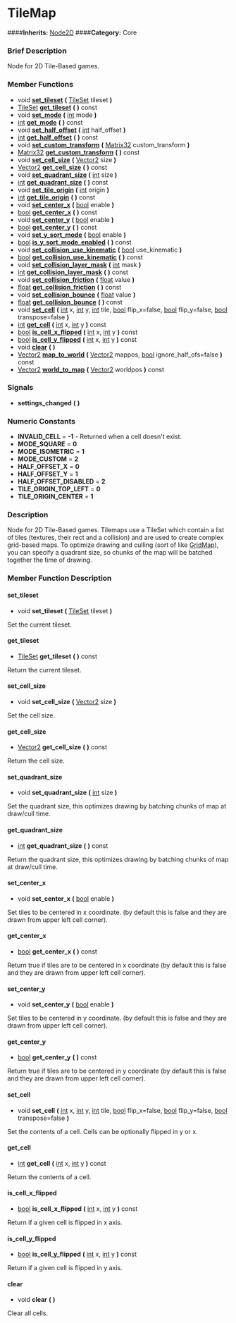 #  TileMap  
####**Inherits:** [Node2D](class_node2d)
####**Category:** Core

###  Brief Description  
Node for 2D Tile-Based games.

###  Member Functions 
  * void  **[set&#95;tileset](#set_tileset)**  **(** [TileSet](class_tileset) tileset  **)**
  * [TileSet](class_tileset)  **[get&#95;tileset](#get_tileset)**  **(** **)** const
  * void  **[set&#95;mode](#set_mode)**  **(** [int](class_int) mode  **)**
  * [int](class_int)  **[get&#95;mode](#get_mode)**  **(** **)** const
  * void  **[set&#95;half&#95;offset](#set_half_offset)**  **(** [int](class_int) half_offset  **)**
  * [int](class_int)  **[get&#95;half&#95;offset](#get_half_offset)**  **(** **)** const
  * void  **[set&#95;custom&#95;transform](#set_custom_transform)**  **(** [Matrix32](class_matrix32) custom_transform  **)**
  * [Matrix32](class_matrix32)  **[get&#95;custom&#95;transform](#get_custom_transform)**  **(** **)** const
  * void  **[set&#95;cell&#95;size](#set_cell_size)**  **(** [Vector2](class_vector2) size  **)**
  * [Vector2](class_vector2)  **[get&#95;cell&#95;size](#get_cell_size)**  **(** **)** const
  * void  **[set&#95;quadrant&#95;size](#set_quadrant_size)**  **(** [int](class_int) size  **)**
  * [int](class_int)  **[get&#95;quadrant&#95;size](#get_quadrant_size)**  **(** **)** const
  * void  **[set&#95;tile&#95;origin](#set_tile_origin)**  **(** [int](class_int) origin  **)**
  * [int](class_int)  **[get&#95;tile&#95;origin](#get_tile_origin)**  **(** **)** const
  * void  **[set&#95;center&#95;x](#set_center_x)**  **(** [bool](class_bool) enable  **)**
  * [bool](class_bool)  **[get&#95;center&#95;x](#get_center_x)**  **(** **)** const
  * void  **[set&#95;center&#95;y](#set_center_y)**  **(** [bool](class_bool) enable  **)**
  * [bool](class_bool)  **[get&#95;center&#95;y](#get_center_y)**  **(** **)** const
  * void  **[set&#95;y&#95;sort&#95;mode](#set_y_sort_mode)**  **(** [bool](class_bool) enable  **)**
  * [bool](class_bool)  **[is&#95;y&#95;sort&#95;mode&#95;enabled](#is_y_sort_mode_enabled)**  **(** **)** const
  * void  **[set&#95;collision&#95;use&#95;kinematic](#set_collision_use_kinematic)**  **(** [bool](class_bool) use_kinematic  **)**
  * [bool](class_bool)  **[get&#95;collision&#95;use&#95;kinematic](#get_collision_use_kinematic)**  **(** **)** const
  * void  **[set&#95;collision&#95;layer&#95;mask](#set_collision_layer_mask)**  **(** [int](class_int) mask  **)**
  * [int](class_int)  **[get&#95;collision&#95;layer&#95;mask](#get_collision_layer_mask)**  **(** **)** const
  * void  **[set&#95;collision&#95;friction](#set_collision_friction)**  **(** [float](class_float) value  **)**
  * [float](class_float)  **[get&#95;collision&#95;friction](#get_collision_friction)**  **(** **)** const
  * void  **[set&#95;collision&#95;bounce](#set_collision_bounce)**  **(** [float](class_float) value  **)**
  * [float](class_float)  **[get&#95;collision&#95;bounce](#get_collision_bounce)**  **(** **)** const
  * void  **[set&#95;cell](#set_cell)**  **(** [int](class_int) x, [int](class_int) y, [int](class_int) tile, [bool](class_bool) flip_x=false, [bool](class_bool) flip_y=false, [bool](class_bool) transpose=false  **)**
  * [int](class_int)  **[get&#95;cell](#get_cell)**  **(** [int](class_int) x, [int](class_int) y  **)** const
  * [bool](class_bool)  **[is&#95;cell&#95;x&#95;flipped](#is_cell_x_flipped)**  **(** [int](class_int) x, [int](class_int) y  **)** const
  * [bool](class_bool)  **[is&#95;cell&#95;y&#95;flipped](#is_cell_y_flipped)**  **(** [int](class_int) x, [int](class_int) y  **)** const
  * void  **[clear](#clear)**  **(** **)**
  * [Vector2](class_vector2)  **[map&#95;to&#95;world](#map_to_world)**  **(** [Vector2](class_vector2) mappos, [bool](class_bool) ignore_half_ofs=false  **)** const
  * [Vector2](class_vector2)  **[world&#95;to&#95;map](#world_to_map)**  **(** [Vector2](class_vector2) worldpos  **)** const

###  Signals  
  *  **settings&#95;changed**  **(** **)**

###  Numeric Constants  
  * **INVALID_CELL** = **-1** - Returned when a cell doesn't exist.
  * **MODE_SQUARE** = **0**
  * **MODE_ISOMETRIC** = **1**
  * **MODE_CUSTOM** = **2**
  * **HALF_OFFSET_X** = **0**
  * **HALF_OFFSET_Y** = **1**
  * **HALF_OFFSET_DISABLED** = **2**
  * **TILE_ORIGIN_TOP_LEFT** = **0**
  * **TILE_ORIGIN_CENTER** = **1**

###  Description  
Node for 2D Tile-Based games. Tilemaps use a TileSet which contain a list of tiles (textures, their rect and a collision) and are used to create complex grid-based maps.
	To optimize drawing and culling (sort of like [GridMap](class_gridmap)), you can specify a quadrant size, so chunks of the map will be batched together the time of drawing.

###  Member Function Description  

#### <a name="set_tileset">set_tileset</a>
  * void  **set&#95;tileset**  **(** [TileSet](class_tileset) tileset  **)**

Set the current tileset.

#### <a name="get_tileset">get_tileset</a>
  * [TileSet](class_tileset)  **get&#95;tileset**  **(** **)** const

Return the current tileset.

#### <a name="set_cell_size">set_cell_size</a>
  * void  **set&#95;cell&#95;size**  **(** [Vector2](class_vector2) size  **)**

Set the cell size.

#### <a name="get_cell_size">get_cell_size</a>
  * [Vector2](class_vector2)  **get&#95;cell&#95;size**  **(** **)** const

Return the cell size.

#### <a name="set_quadrant_size">set_quadrant_size</a>
  * void  **set&#95;quadrant&#95;size**  **(** [int](class_int) size  **)**

Set the quadrant size, this optimizes drawing by batching chunks of map at draw/cull time.

#### <a name="get_quadrant_size">get_quadrant_size</a>
  * [int](class_int)  **get&#95;quadrant&#95;size**  **(** **)** const

Return the quadrant size, this optimizes drawing by batching chunks of map at draw/cull time.

#### <a name="set_center_x">set_center_x</a>
  * void  **set&#95;center&#95;x**  **(** [bool](class_bool) enable  **)**

Set tiles to be centered in x coordinate. (by default this is false and they are drawn from upper left cell corner).

#### <a name="get_center_x">get_center_x</a>
  * [bool](class_bool)  **get&#95;center&#95;x**  **(** **)** const

Return true if tiles are to be centered in x coordinate (by default this is false and they are drawn from upper left cell corner).

#### <a name="set_center_y">set_center_y</a>
  * void  **set&#95;center&#95;y**  **(** [bool](class_bool) enable  **)**

Set tiles to be centered in y coordinate. (by default this is false and they are drawn from upper left cell corner).

#### <a name="get_center_y">get_center_y</a>
  * [bool](class_bool)  **get&#95;center&#95;y**  **(** **)** const

Return true if tiles are to be centered in y coordinate (by default this is false and they are drawn from upper left cell corner).

#### <a name="set_cell">set_cell</a>
  * void  **set&#95;cell**  **(** [int](class_int) x, [int](class_int) y, [int](class_int) tile, [bool](class_bool) flip_x=false, [bool](class_bool) flip_y=false, [bool](class_bool) transpose=false  **)**

Set the contents of a cell. Cells can be optionally flipped in y or x.

#### <a name="get_cell">get_cell</a>
  * [int](class_int)  **get&#95;cell**  **(** [int](class_int) x, [int](class_int) y  **)** const

Return the contents of a cell.

#### <a name="is_cell_x_flipped">is_cell_x_flipped</a>
  * [bool](class_bool)  **is&#95;cell&#95;x&#95;flipped**  **(** [int](class_int) x, [int](class_int) y  **)** const

Return if a given cell is flipped in x axis.

#### <a name="is_cell_y_flipped">is_cell_y_flipped</a>
  * [bool](class_bool)  **is&#95;cell&#95;y&#95;flipped**  **(** [int](class_int) x, [int](class_int) y  **)** const

Return if a given cell is flipped in y axis.

#### <a name="clear">clear</a>
  * void  **clear**  **(** **)**

Clear all cells.
